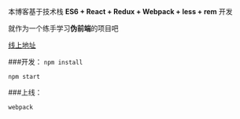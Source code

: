 本博客基于技术栈 **ES6 + React + Redux + Webpack + less + rem** 开发

就作为一个练手学习**伪前端**的项目吧

[线上地址][1]

###开发：
`npm install`

`npm start`
  
###上线：

 `webpack`
 
[1]: http://fwon.cn/app/